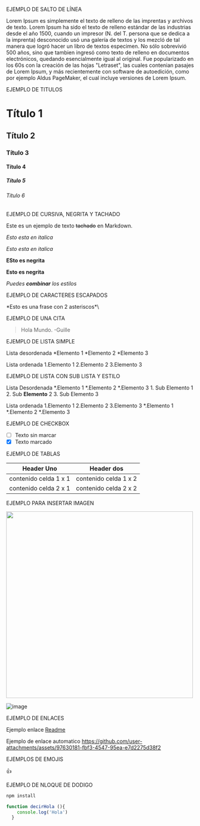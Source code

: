 EJEMPLO DE SALTO DE LÍNEA


Lorem Ipsum es simplemente el texto de relleno de las imprentas y archivos de texto. Lorem Ipsum ha sido el texto de relleno estándar de las industrias desde el año 1500, cuando un impresor (N. del T. persona que se dedica a la imprenta) desconocido usó una galería de textos y los mezcló de tal manera que logró hacer un libro de textos especimen. No sólo sobrevivió 500 años, sino que tambien ingresó como texto de relleno en documentos electrónicos, quedando esencialmente igual al original. Fue popularizado en los 60s con la creación de las hojas "Letraset", las cuales contenian pasajes de Lorem Ipsum, y más recientemente con software de autoedición, como por ejemplo Aldus PageMaker, el cual incluye versiones de Lorem Ipsum.


EJEMPLO DE TITULOS

# Título 1
## Título 2
### Título 3
#### Título 4
##### Título 5
###### Título 6

EJEMPLO DE CURSIVA, NEGRITA Y TACHADO

Este es un ejemplo de texto ~~tachado~~ en Markdown.

*Esto esta en italica*

_Esto esta en italica_

**ESto es negrita**

__Esto es negrita__

*Puedes **combinar** los estilos*

EJEMPLO DE CARACTERES ESCAPADOS

\*Esto es una frase con 2 asteriscos*\

EJEMPLO DE UNA CITA

> Hola Mundo. -Guille

EJEMPLO DE LISTA SIMPLE

Lista desordenada
  *Elemento 1
  *Elemento 2
  *Elemento 3

Lista ordenada 
  1.Elemento 1
  2.Elemento 2
  3.Elemento 3
  

EJEMPLO DE LISTA CON SUB LISTA Y ESTILO

Lista Desordenada 
  *.Elemento 1
  *.Elemento 2
  *.Elemento 3
    1. Sub Elemento 1
    2. Sub **Elemento** 2
    3. Sub Elemento 3

Lista ordenada 
  1.Elemento 1
  2.Elemento 2
  3.Elemento 3
   *.Elemento 1
     *.Elemento 2
     *.Elemento 3


EJEMPLO DE CHECKBOX

- [ ] Texto sin marcar
- [x] Texto marcado

EJEMPLO DE TABLAS

| Header Uno | Header dos |
| ---------- | ---------- |
| contenido celda 1 x 1 | contenido celda 1 x 2  |
| contenido celda 2 x 1 | contenido celda 2 x 2  |


EJEMPLO PARA INSERTAR IMAGEN



<img src="https://github.com/user-attachments/assets/a868d42a-d595-4268-b7fe-3aca773f06c1" width="500" >

![image](https://github.com/user-attachments/assets/4ebf63df-b737-49eb-a971-3da484086f91)


EJEMPLO DE ENLACES

Ejemplo enlace
[Readme](![image](https://github.com/user-attachments/assets/097254bf-3204-4d88-a4d4-87898b198215))

Ejemplo de enlace automatico
<https://github.com/user-attachments/assets/97630181-fbf3-4547-95ea-e7d2275d38f2>


EJEMPLOS DE EMOJIS

:+1:

EJEMPLO DE NLOQUE DE DODIGO


```bash
npm install
```

```javascript
function decirHola (){
    console.log('Hola')
  }
```















